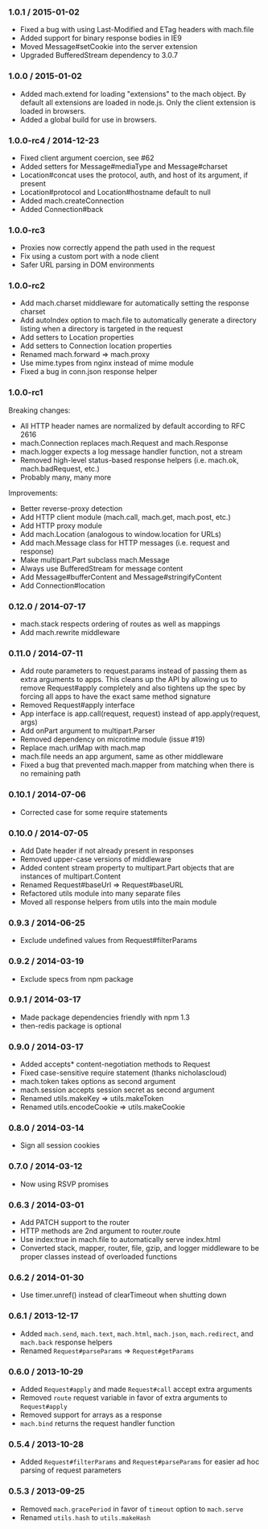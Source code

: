 ### 1.0.1 / 2015-01-02

  * Fixed a bug with using Last-Modified and ETag headers with mach.file
  * Added support for binary response bodies in IE9
  * Moved Message#setCookie into the server extension
  * Upgraded BufferedStream dependency to 3.0.7

### 1.0.0 / 2015-01-02

  * Added mach.extend for loading "extensions" to the mach object. By default all
    extensions are loaded in node.js. Only the client extension is loaded in browsers.
  * Added a global build for use in browsers.

### 1.0.0-rc4 / 2014-12-23

  * Fixed client argument coercion, see #62
  * Added setters for Message#mediaType and Message#charset
  * Location#concat uses the protocol, auth, and host of its argument, if present
  * Location#protocol and Location#hostname default to null
  * Added mach.createConnection
  * Added Connection#back

### 1.0.0-rc3

  * Proxies now correctly append the path used in the request
  * Fix using a custom port with a node client
  * Safer URL parsing in DOM environments

### 1.0.0-rc2

  * Add mach.charset middleware for automatically setting the response charset
  * Add autoIndex option to mach.file to automatically generate a directory listing
    when a directory is targeted in the request
  * Add setters to Location properties
  * Add setters to Connection location properties
  * Renamed mach.forward => mach.proxy
  * Use mime.types from nginx instead of mime module
  * Fixed a bug in conn.json response helper

### 1.0.0-rc1

Breaking changes:

  * All HTTP header names are normalized by default according to RFC 2616
  * mach.Connection replaces mach.Request and mach.Response
  * mach.logger expects a log message handler function, not a stream
  * Removed high-level status-based response helpers (i.e. mach.ok, mach.badRequest, etc.)
  * Probably many, many more

Improvements:

  * Better reverse-proxy detection
  * Add HTTP client module (mach.call, mach.get, mach.post, etc.)
  * Add HTTP proxy module
  * Add mach.Location (analogous to window.location for URLs)
  * Add mach.Message class for HTTP messages (i.e. request and response)
  * Make multipart.Part subclass mach.Message
  * Always use BufferedStream for message content
  * Add Message#bufferContent and Message#stringifyContent
  * Add Connection#location

### 0.12.0 / 2014-07-17

  * mach.stack respects ordering of routes as well as mappings
  * Add mach.rewrite middleware

### 0.11.0 / 2014-07-11

  * Add route parameters to request.params instead of passing them
    as extra arguments to apps. This cleans up the API by allowing
    us to remove Request#apply completely and also tightens up the
    spec by forcing all apps to have the exact same method signature
  * Removed Request#apply interface
  * App interface is app.call(request, request) instead of
    app.apply(request, args)
  * Add onPart argument to multipart.Parser
  * Removed dependency on microtime module (issue #19)
  * Replace mach.urlMap with mach.map
  * mach.file needs an app argument, same as other middleware
  * Fixed a bug that prevented mach.mapper from matching when there
    is no remaining path

### 0.10.1 / 2014-07-06

  * Corrected case for some require statements

### 0.10.0 / 2014-07-05

  * Add Date header if not already present in responses
  * Removed upper-case versions of middleware
  * Added content stream property to multipart.Part objects that are
    instances of multipart.Content
  * Renamed Request#baseUrl => Request#baseURL
  * Refactored utils module into many separate files
  * Moved all response helpers from utils into the main module

### 0.9.3 / 2014-06-25

  * Exclude undefined values from Request#filterParams

### 0.9.2 / 2014-03-19

  * Exclude specs from npm package

### 0.9.1 / 2014-03-17

  * Made package dependencies friendly with npm 1.3
  * then-redis package is optional

### 0.9.0 / 2014-03-17

  * Added accepts* content-negotiation methods to Request
  * Fixed case-sensitive require statement (thanks nicholascloud)
  * mach.token takes options as second argument
  * mach.session accepts session secret as second argument
  * Renamed utils.makeKey => utils.makeToken
  * Renamed utils.encodeCookie => utils.makeCookie

### 0.8.0 / 2014-03-14

  * Sign all session cookies

### 0.7.0 / 2014-03-12

  * Now using RSVP promises

### 0.6.3 / 2014-03-01

  * Add PATCH support to the router
  * HTTP methods are 2nd argument to router.route
  * Use index:true in mach.file to automatically serve index.html
  * Converted stack, mapper, router, file, gzip, and logger middleware to be proper
    classes instead of overloaded functions

### 0.6.2 / 2014-01-30

  * Use timer.unref() instead of clearTimeout when shutting down

### 0.6.1 / 2013-12-17

  * Added `mach.send`, `mach.text`, `mach.html`, `mach.json`, `mach.redirect`,
    and `mach.back` response helpers
  * Renamed `Request#parseParams` => `Request#getParams`

### 0.6.0 / 2013-10-29

  * Added `Request#apply` and made `Request#call` accept extra arguments
  * Removed `route` request variable in favor of extra arguments to `Request#apply`
  * Removed support for arrays as a response
  * `mach.bind` returns the request handler function

### 0.5.4 / 2013-10-28

  * Added `Request#filterParams` and `Request#parseParams` for easier ad hoc parsing
    of request parameters

### 0.5.3 / 2013-09-25

  * Removed `mach.gracePeriod` in favor of `timeout` option to `mach.serve`
  * Renamed `utils.hash` to `utils.makeHash`
